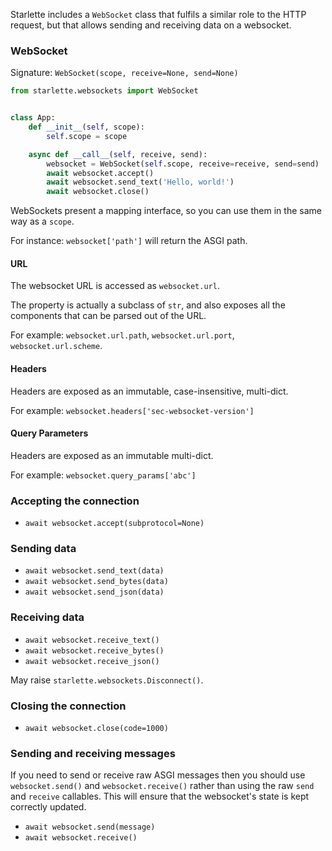 
Starlette includes a `WebSocket` class that fulfils a similar role
to the HTTP request, but that allows sending and receiving data on a websocket.

### WebSocket

Signature: `WebSocket(scope, receive=None, send=None)`

```python
from starlette.websockets import WebSocket


class App:
    def __init__(self, scope):
        self.scope = scope

    async def __call__(self, receive, send):
        websocket = WebSocket(self.scope, receive=receive, send=send)
        await websocket.accept()
        await websocket.send_text('Hello, world!')
        await websocket.close()
```

WebSockets present a mapping interface, so you can use them in the same
way as a `scope`.

For instance: `websocket['path']` will return the ASGI path.

#### URL

The websocket URL is accessed as `websocket.url`.

The property is actually a subclass of `str`, and also exposes all the
components that can be parsed out of the URL.

For example: `websocket.url.path`, `websocket.url.port`, `websocket.url.scheme`.

#### Headers

Headers are exposed as an immutable, case-insensitive, multi-dict.

For example: `websocket.headers['sec-websocket-version']`

#### Query Parameters

Headers are exposed as an immutable multi-dict.

For example: `websocket.query_params['abc']`

### Accepting the connection

* `await websocket.accept(subprotocol=None)`

### Sending data

* `await websocket.send_text(data)`
* `await websocket.send_bytes(data)`
* `await websocket.send_json(data)`

### Receiving data

* `await websocket.receive_text()`
* `await websocket.receive_bytes()`
* `await websocket.receive_json()`

May raise `starlette.websockets.Disconnect()`.

### Closing the connection

* `await websocket.close(code=1000)`

### Sending and receiving messages

If you need to send or receive raw ASGI messages then you should use
`websocket.send()` and `websocket.receive()` rather than using the raw `send` and
`receive` callables. This will ensure that the websocket's state is kept
correctly updated.

* `await websocket.send(message)`
* `await websocket.receive()`
